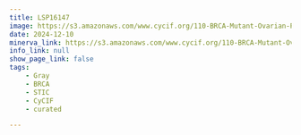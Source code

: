 ```yaml
---
title: LSP16147
image: https://s3.amazonaws.com/www.cycif.org/110-BRCA-Mutant-Ovarian-Precursors/LSP16147/LSP16147.png
date: 2024-12-10
minerva_link: https://s3.amazonaws.com/www.cycif.org/110-BRCA-Mutant-Ovarian-Precursors/LSP16147/index.html
info_link: null
show_page_link: false
tags:
    - Gray
    - BRCA
    - STIC
    - CyCIF
    - curated

---
```

